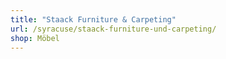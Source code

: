 ```yaml
---
title: "Staack Furniture & Carpeting"
url: /syracuse/staack-furniture-und-carpeting/
shop: Möbel
---
```

